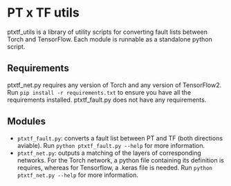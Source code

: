 # PT x TF utils
ptxtf_utils is a library of utility scripts for converting fault lists between Torch and TensorFlow.
Each module is runnable as a standalone python script.

## Requirements
ptxtf_net.py requires any version of Torch and any version of TensorFlow2. Run `pip install -r requirements.txt` to ensure you have all the requirements installed. 
ptxtf_fault.py does not have any requirements.

## Modules
- `ptxtf_fault.py`: converts a fault list between PT and TF (both directions aviable). Run `python ptxtf_fault.py --help` for more information.
- `ptxtf_net.py`: outputs a matching of the layers of corresponding networks. For the Torch network, a python file containing its definition is requires, whereas for Tensorflow, a .keras file is needed. Run `python ptxtf_net.py --help` for more information.


